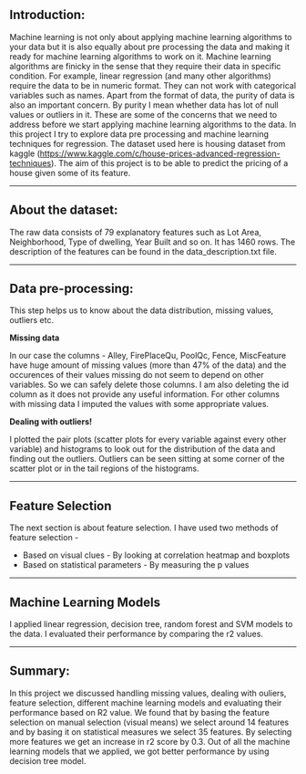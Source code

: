 
## Introduction:

Machine learning is not only about applying machine learning algorithms to your data but it is also equally about pre processing the data and making it ready for machine learning algorithms to work on it. Machine learning algorithms are finicky in the sense that they require their data in specific condition. For example, linear regression (and many other algorithms) require the data to be in numeric format. They can not work with categorical variables such as names. Apart from the format of data, the purity of data is also an important concern. By purity I mean whether data has lot of null values or outliers in it. These are some of the concerns that we need to address before we start applying machine learning algorithms to the data. 
In this project I try to explore data pre processing and machine learning techniques for regression. The dataset used here is housing dataset from kaggle (https://www.kaggle.com/c/house-prices-advanced-regression-techniques). The aim of this project is to be able to predict the pricing of a house given some of its feature.
****************************************************************************************************************************************
## About the dataset:

The raw data consists of 79 explanatory features such as  Lot Area, Neighborhood, Type of dwelling, Year Built and so on. It has 1460 rows. The description of the features can be found in the data_description.txt file.

********************************************************************************************************************************************************************************************************************************************************************************

## Data pre-processing:

This step helps us to know about the data distribution, missing values, outliers etc. 

**Missing data**

In our case the columns - Alley, FirePlaceQu, PoolQc, Fence, MiscFeature have huge amount of missing values (more than 47% of the data) and the occurences of their values missing do not seem to depend on other variables. So we can safely delete those columns. 
I am also deleting the id column as it does not provide any useful information. For other columns with missing data I imputed the values with some appropriate values. 

**Dealing with outliers!**

I plotted the pair plots (scatter plots for every variable against every other variable) and histograms to look out for the distribution of the data and finding out the outliers. Outliers can be seen sitting at some corner of the scatter plot or in the tail regions of the histograms. 

********************************************************************************************************************************************************************************************************************************************************************************

## Feature Selection

The next section is about feature selection. I have used two methods of feature selection - 
- Based on  visual clues - By looking at correlation heatmap and boxplots
- Based on statistical parameters - By measuring the p values


********************************************************************************************************************************************************************************************************************************************************************************

## Machine Learning Models 

I applied linear regression, decision tree, random forest and SVM models to the data. I evaluated their performance by comparing the r2 values.


********************************************************************************************************************************************************************************************************************************************************************************

## Summary:

In this project we discussed handling missing values, dealing with ouliers, feature selection, different machine learning models and evaluating their performance based on R2 value. 
We found that by basing the feature selection on manual selection (visual means) we select around 14 features and by basing it on statistical measures we select 35 features. By selecting more features we get an increase in r2 score by 0.3. 
Out of all the machine learning models that we applied, we got better performance by using decision tree model. 
